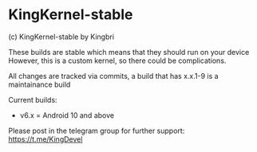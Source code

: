# KingKernel-stable
(c) KingKernel-stable by Kingbri

These builds are stable which means that they should run on your device 
However, this is a custom kernel, so there could be complications.

All changes are tracked via commits, a build that has x.x.1-9 is a maintainance build

Current builds:
- v6.x = Android 10 and above

Please post in the telegram group for further support:
https://t.me/KingDevel
